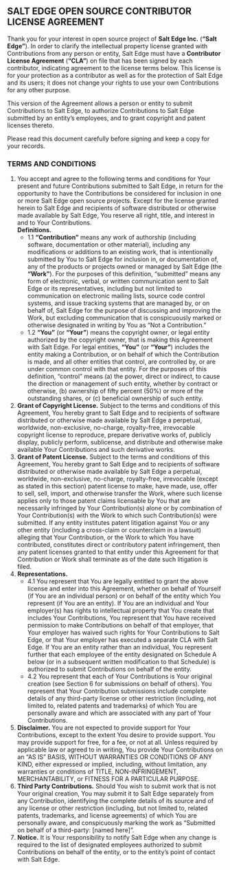 ## SALT EDGE OPEN SOURCE CONTRIBUTOR LICENSE AGREEMENT

Thank you for your interest in open source project of **Salt Edge Inc.** (**“Salt Edge”**). In order to clarify the intellectual property license granted with Contributions from any person or entity, Salt Edge must have a **Contributor License Agreement** (**“CLA”**) on file that has been signed by each contributor, indicating agreement to the license terms below. This license is for your protection as a contributor as well as for the protection of Salt Edge and its users; it does not change your rights to use your own Contributions for any other purpose.

This version of the Agreement allows a person or entity to submit Contributions to Salt Edge, to authorize Contributions to Salt Edge submitted by an entity’s employees, and to grant copyright and patent licenses thereto.

Please read this document carefully before signing and keep a copy for your records.

### TERMS AND CONDITIONS
1. You accept and agree to the following terms and conditions for Your present and future Contributions submitted to Salt Edge, in return for the opportunity to have the Contributions be considered for inclusion in one or more Salt Edge open source projects. Except for the license granted herein to Salt Edge and recipients of software distributed or otherwise made available by Salt Edge, You reserve all right, title, and interest in and to Your Contributions.  
**Definitions.**  
   - 1.1 **“Contribution”** means any work of authorship (including software, documentation or other material), including any modifications or additions to an existing work, that is intentionally submitted by You to Salt Edge for inclusion in, or documentation of, any of the products or projects owned or managed by Salt Edge (the **“Work”**). For the purposes of this definition, “submitted” means any form of electronic, verbal, or written communication sent to Salt Edge or its representatives, including but not limited to communication on electronic mailing lists, source code control systems, and issue tracking systems that are managed by, or on behalf of, Salt Edge for the purpose of discussing and improving the Work, but excluding communication that is conspicuously marked or otherwise designated in writing by You as “Not a Contribution.”
   - 1.2 **“You”** (or **“Your”**) means the copyright owner, or legal entity authorized by the copyright owner, that is making this Agreement with Salt Edge. For legal entities, **“You”** (or **“Your”**) includes the entity making a Contribution, or on behalf of which the Contribution is made, and all other entities that control, are controlled by, or are under common control with that entity. For the purposes of this definition, “control” means (a) the power, direct or indirect, to cause the direction or management of such entity, whether by contract or otherwise, (b) ownership of fifty percent (50%) or more of the outstanding shares, or (c) beneficial ownership of such entity.
2. **Grant of Copyright License.** Subject to the terms and conditions of this Agreement, You hereby grant to Salt Edge and to recipients of software distributed or otherwise made available by Salt Edge a perpetual, worldwide, non-exclusive, no-charge, royalty-free, irrevocable copyright license to reproduce, prepare derivative works of, publicly display, publicly perform, sublicense, and distribute and otherwise make available Your Contributions and such derivative works.
3. **Grant of Patent License.** Subject to the terms and conditions of this Agreement, You hereby grant to Salt Edge and to recipients of software distributed or otherwise made available by Salt Edge a perpetual, worldwide, non-exclusive, no-charge, royalty-free, irrevocable (except as stated in this section) patent license to make, have made, use, offer to sell, sell, import, and otherwise transfer the Work, where such license applies only to those patent claims licensable by You that are necessarily infringed by Your Contribution(s) alone or by combination of Your Contribution(s) with the Work to which such Contribution(s) were submitted. If any entity institutes patent litigation against You or any other entity (including a cross-claim or counterclaim in a lawsuit) alleging that Your Contribution, or the Work to which You have contributed, constitutes direct or contributory patent infringement, then any patent licenses granted to that entity under this Agreement for that Contribution or Work shall terminate as of the date such litigation is filed.
4. **Representations.**  
   - 4.1 You represent that You are legally entitled to grant the above license and enter into this Agreement, whether on behalf of Yourself (if You are an individual person) or on behalf of the entity which You represent (if You are an entity). If You are an individual and Your employer(s) has rights to intellectual property that You create that includes Your Contributions, You represent that You have received permission to make Contributions on behalf of that employer, that Your employer has waived such rights for Your Contributions to Salt Edge, or that Your employer has executed a separate CLA with Salt Edge. If You are an entity rather than an individual, You represent further that each employee of the entity designated on Schedule A below (or in a subsequent written modification to that Schedule) is authorized to submit Contributions on behalf of the entity.
   - 4.2 You represent that each of Your Contributions is Your original creation (see Section 6 for submissions on behalf of others). You represent that Your Contribution submissions include complete details of any third-party license or other restriction (including, not limited to, related patents and trademarks) of which You are personally aware and which are associated with any part of Your Contributions.
5. **Disclaimer.** You are not expected to provide support for Your Contributions, except to the extent You desire to provide support. You may provide support for free, for a fee, or not at all. Unless required by applicable law or agreed to in writing, You provide Your Contributions on an “AS IS” BASIS, WITHOUT WARRANTIES OR CONDITIONS OF ANY KIND, either expressed or implied, including, without limitation, any warranties or conditions of TITLE, NON-INFRINGEMENT, MERCHANTABILITY, or FITNESS FOR A PARTICULAR PURPOSE.
6. **Third Party Contributions.** Should You wish to submit work that is not Your original creation, You may submit it to Salt Edge separately from any Contribution, identifying the complete details of its source and of any license or other restriction (including, but not limited to, related patents, trademarks, and license agreements) of which You are personally aware, and conspicuously marking the work as “Submitted on behalf of a third-party: [named here]”.
7. **Notice.** It is Your responsibility to notify Salt Edge when any change is required to the list of designated employees authorized to submit Contributions on behalf of the entity, or to the entity’s point of contact with Salt Edge.
